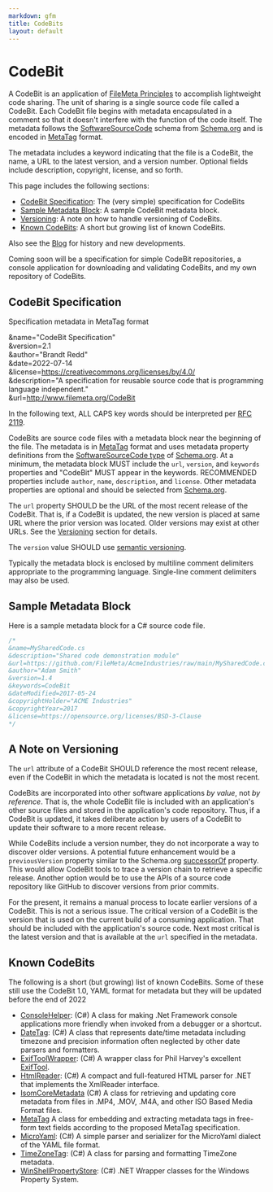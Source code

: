 ```yaml
---
markdown: gfm
title: CodeBits
layout: default
---
```

# CodeBit
A CodeBit is an application of [FileMeta Principles](/Manifesto.html) to accomplish lightweight code sharing. The unit of sharing is a single source code file called a CodeBit. Each CodeBit file begins with metadata encapsulated in a comment so that it doesn't interfere with the function of the code itself. The metadata follows the [SoftwareSourceCode](https://schema.org/SoftwareSourceCode) schema from [Schema.org](https://schema.org) and is encoded in [MetaTag](/MetaTag) format.

The metadata includes a keyword indicating that the file is a CodeBit, the name, a URL to the latest version, and a version number. Optional fields include description, copyright, license, and so forth.

This page includes the following sections:

* [CodeBit Specification](#spec): The (very simple) specification for CodeBits
* [Sample Metadata Block](#sample): A sample CodeBit metadata block.
* [Versioning](#versioning): A note on how to handle versioning of CodeBits.
* [Known CodeBits](#directory): A short but growing list of known CodeBits.

Also see the [Blog](/blog) for history and new developments.

Coming soon will be a specification for simple CodeBit repositories, a console application for downloading and validating CodeBits, and my own repository of CodeBits.

## <a name="spec"></a>CodeBit Specification

Specification metadata in MetaTag format

&name="CodeBit Specification" <br/>
&version=2.1 <br/>
&author="Brandt Redd" <br/>
&date=2022-07-14 <br/>
&license=https://creativecommons.org/licenses/by/4.0/ <br/>
&description="A specification for reusable source code that is programming language independent." <br/>
&url=http://www.filemeta.org/CodeBit <br/>

In the following text, ALL CAPS key words should be interpreted per [RFC 2119](https://tools.ietf.org/html/rfc2119).

CodeBits are source code files with a metadata block near the beginning of the file. The metadata is in [MetaTag](/MetaTage) format and uses metadata property definitions from the [SoftwareSourceCode type](http://schema.org/SoftwareSourceCode) of [Schema.org](http://schema.org). At a minimum, the metadata block MUST include the `url`, `version`, and `keywords` properties and "CodeBit" MUST appear in the keywords. RECOMMENDED properties include `author`, `name`, `description`, and `license`. Other metadata properties are optional and should be selected from [Schema.org](https://schema.org).

The `url` property SHOULD be the URL of the most recent release of the CodeBit. That is, if a CodeBit is updated, the new version is placed at same URL where the prior version was located. Older versions may exist at other URLs. See the [Versioning](#versioning) section for details.

The `version` value SHOULD use [semantic versioning](http://semver.org). 

Typically the metadata block is enclosed by multiline comment delimiters appropriate to the programming language. Single-line comment delimiters may also be used.

## <a name="sample"></a>Sample Metadata Block
Here is a sample metadata block for a C# source code file.

```cs
/*
&name=MySharedCode.cs
&description="Shared code demonstration module"
&url=https://github.com/FileMeta/AcmeIndustries/raw/main/MySharedCode.cs
&author="Adam Smith"
&version=1.4
&keywords=CodeBit
&dateModified=2017-05-24
&copyrightHolder="ACME Industries"
&copyrightYear=2017
&license=https://opensource.org/licenses/BSD-3-Clause
*/
```

## <a name="versioning"></a>A Note on Versioning

The `url` attribute of a CodeBit SHOULD reference the most recent release, even if the CodeBit in which the metadata is located is not the most recent.

CodeBits are incorporated into other software applications *by value*, not *by reference*. That is, the whole CodeBit file is included with an application's other source files and stored in the application's code repository. Thus, if a CodeBit is updated, it takes deliberate action by users of a CodeBit to update their software to a more recent release.

While CodeBits include a version number, they do not incorporate a way to discover older versions. A potential future enhancement would be a `previousVersion` property similar to the Schema.org [successorOf](https://schema.org/successorOf) property. This would allow CodeBit tools to trace a version chain to retrieve a specific release. Another option would be to use the APIs of a source code repository like GitHub to discover versions from prior commits.

For the present, it remains a manual process to locate earlier versions of a CodeBit. This is not a serious issue. The critical version of a CodeBit is the version that is used on the current build of a consuming application. That should be included with the application's source code. Next most critical is the latest version and that is available at the `url` specified in the metadata.

## <a name="directory"></a>Known CodeBits

The following is a short (but growing) list of known CodeBits. Some of these still use the CodeBit 1.0, YAML format for metadata but they will be updated before the end of 2022

* [ConsoleHelper](https://github.com/FileMeta/ConsoleHelper): (C#) A class for making .Net Framework console applications more friendly when invoked from a debugger or a shortcut.
* [DateTag](https://github.com/FileMeta/DateTag): (C#) A class that represents date/time metadata including timezone and precision information often neglected by other date parsers and formatters.
* [ExifToolWrapper](https://github.com/FileMeta/ExifToolWrapper): (C#) A wrapper class for Phil Harvey's excellent [ExifTool](https://www.sno.phy.queensu.ca/~phil/exiftool/).
* [HtmlReader](https://github.com/FileMeta/HtmlReader): (C#) A compact and full-featured HTML parser for .NET that implements the XmlReader interface.
* [IsomCoreMetadata](https://github.com/FileMeta/IsomCoreMetadata) (C#) A class for retrieving and updating core metadata from files in .MP4, .MOV, .M4A, and other ISO Based Media Format files.
* [MetaTag](https://github.com/FileMeta) A class for embedding and extracting metadata tags in free-form text fields according to the proposed MetaTag specification.
* [MicroYaml](https://github.com/FileMeta/MicroYaml): (C#) A simple parser and serializer for the MicroYaml dialect of the YAML file format.
* [TimeZoneTag](https://github.com/FileMeta/TimeZoneTag): (C#) A class for parsing and formatting TimeZone metadata.
* [WinShellPropertyStore](https://github.com/FileMeta/WinShellPropertyStore): (C#) .NET Wrapper classes for the Windows Property System.
